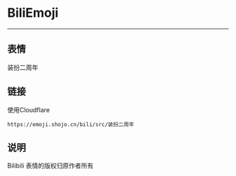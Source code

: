 # BiliEmoji
---
## 表情
装扮二周年
## 链接
使用Cloudflare
```
https://emoji.shojo.cn/bili/src/装扮二周年
```
## 说明
Bilibili 表情的版权归原作者所有
